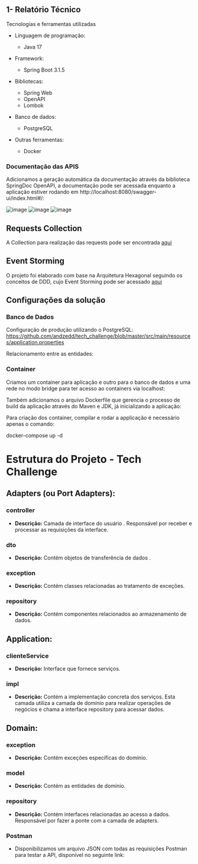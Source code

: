 ## 1- Relatório Técnico
Tecnologias e ferramentas utilizadas

* Linguagem de programação: 

    * Java 17

* Framework:
    * Spring Boot 3.1.5

* Bibliotecas:
  * Spring Web
  * OpenAPI
  * Lombok
    
* Banco de dados:
  * PostgreSQL
* Outras ferramentas:
  * Docker

    
### Documentação das APIS 
Adicionamos a geração automática da documentação através da biblioteca SpringDoc OpenAPI, a documentação pode ser acessada enquanto a aplicação estiver rodando em http://localhost:8080/swagger-ui/index.html#/:

![image](https://github.com/andzedd/tech_challenge/blob/master/images/clientes.png)
![image](https://github.com/andzedd/tech_challenge/blob/master/images/pedidos.png)
![image](https://github.com/andzedd/tech_challenge/blob/master/images/produtos.png)


 
## Requests Collection

A Collection para realização das requests pode ser encontrada [aqui](https://github.com/andzedd/tech_challenge/blob/master/Tech_challenge_Collection.json)
 
## Event Storming

O projeto foi elaborado com base na Arquitetura Hexagonal seguindo os conceitos de DDD, cujo Event Storming pode ser acessado [aqui](https://miro.com/app/board/uXjVN4e5Mps=/?share_link_id=181314720008)

## Configurações da solução

### Banco de Dados
Configuração de produção utilizando o PostgreSQL:
https://github.com/andzedd/tech_challenge/blob/master/src/main/resources/application.properties

Relacionamento entre as entidades:


### Container


Criamos um container para aplicação e outro para o banco de dados e uma rede no modo bridge para ter acesso ao containers via localhost:


Também adicionamos o arquivo Dockerfile que gerencia o processo de build da aplicação através do Maven e JDK, já inicializando a aplicação:


Para criação dos container, compilar e rodar a applicação é necessário apenas o comando:

docker-compose up -d


# Estrutura do Projeto - Tech Challenge

## Adapters (ou Port Adapters):

### controller

- **Descrição:** Camada de interface do usuário . Responsável por receber e processar as requisições da interface.

### dto

- **Descrição:** Contém objetos de transferência de dados .

### exception

- **Descrição:** Contém classes relacionadas ao tratamento de exceções.

### repository

- **Descrição:** Contém componentes relacionados ao armazenamento de dados.

## Application:

### clienteService

- **Descrição:** Interface que fornece serviços.

### impl

- **Descrição:** Contém a implementação concreta dos serviços. Esta camada utiliza a camada de domínio para realizar operações de negócios e chama a interface repository para acessar dados.

## Domain:

### exception

- **Descrição:** Contém exceções específicas do domínio.

### model

- **Descrição:** Contém as entidades de domínio.

### repository

- **Descrição:** Contém interfaces relacionadas ao acesso a dados. Responsável por fazer a ponte com a camada de adapters.

### Postman
- Disponibilizamos um arquivo JSON com todas as requisições Postman para testar a API, disponível no seguinte link:
